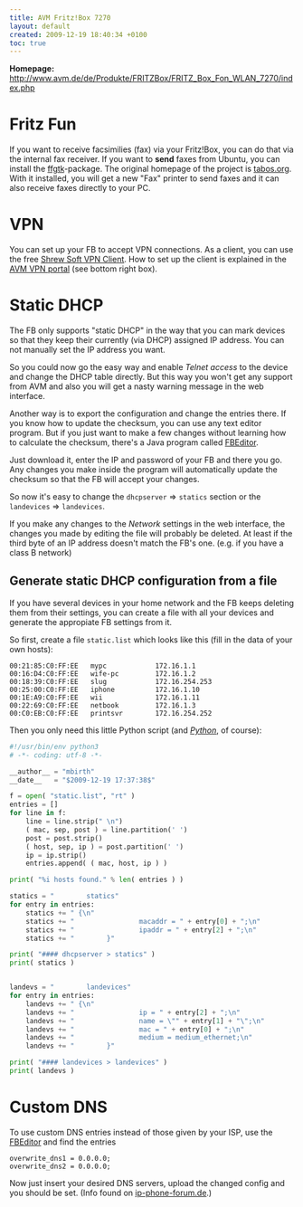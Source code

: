 ```yaml
---
title: AVM Fritz!Box 7270
layout: default
created: 2009-12-19 18:40:34 +0100
toc: true
---
```

**Homepage:** http://www.avm.de/de/Produkte/FRITZBox/FRITZ_Box_Fon_WLAN_7270/index.php

Fritz Fun
=========

If you want to receive facsimilies (fax) via your Fritz!Box, you can do that via the internal fax receiver. If you want to **send** faxes from Ubuntu, you can install the [ffgtk](http://wiki.ubuntuusers.de/ffgtk)-package. The original homepage of the project is [tabos.org](http://www.tabos.org/ffgtk/). With it installed, you will get a new "Fax" printer to send faxes and it can also receive faxes directly to your PC.


VPN
===

You can set up your FB to accept VPN connections. As a client, you can use the free [Shrew Soft VPN Client](http://www.shrew.net/). How to set up the client is explained in the [AVM VPN portal](http://www.avm.de/de/Service/Service-Portale/Service-Portal/index.php?portal=VPN) (see bottom right box).


Static DHCP
===========

The FB only supports "static DHCP" in the way that you can mark devices so that they keep their currently (via DHCP) assigned IP address. You can not manually set the IP address you want.

So you could now go the easy way and enable *Telnet access* to the device and change the DHCP table directly. But this way you won't get any support from AVM and also you will get a nasty warning message in the web interface.

Another way is to export the configuration and change the entries there. If you know how to update the checksum, you can use any text editor program. But if you just want to make a few changes without learning how to calculate the checksum, there's a Java program called [FBEditor](http://www.ip-phone-forum.de/showthread.php?t=79513).

Just download it, enter the IP and password of your FB and there you go. Any changes you make inside the program will automatically update the checksum so that the FB will accept your changes.

So now it's easy to change the `dhcpserver` => `statics` section or the `landevices` => `landevices`.

<note important>If you make any changes to the *Network* settings in the web interface, the changes you made by editing the file will probably be deleted. At least if the third byte of an IP address doesn't match the FB's one. (e.g. if you have a class B network)</note>


Generate static DHCP configuration from a file
----------------------------------------------

If you have several devices in your home network and the FB keeps deleting them from their settings, you can create a file with all your devices and generate the appropiate FB settings from it.

So first, create a file `static.list` which looks like this (fill in the data of your own hosts):

```
00:21:85:C0:FF:EE   mypc            172.16.1.1
00:16:D4:C0:FF:EE   wife-pc         172.16.1.2
00:18:39:C0:FF:EE   slug            172.16.254.253
00:25:00:C0:FF:EE   iphone          172.16.1.10
00:1E:A9:C0:FF:EE   wii             172.16.1.11
00:22:69:C0:FF:EE   netbook         172.16.1.3
00:C0:EB:C0:FF:EE   printsvr        172.16.254.252
```

Then you only need this little Python script (and *[Python](http://www.python.org/)*, of course):

```python
#!/usr/bin/env python3
# -*- coding: utf-8 -*-

__author__ = "mbirth"
__date__   = "$2009-12-19 17:37:38$"

f = open( "static.list", "rt" )
entries = []
for line in f:
    line = line.strip(" \n")
    ( mac, sep, post ) = line.partition(' ')
    post = post.strip()
    ( host, sep, ip ) = post.partition(' ')
    ip = ip.strip()
    entries.append( ( mac, host, ip ) )

print( "%i hosts found." % len( entries ) )

statics = "        statics"
for entry in entries:
    statics += " {\n"
    statics += "                macaddr = " + entry[0] + ";\n"
    statics += "                ipaddr = " + entry[2] + ";\n"
    statics += "        }"

print( "#### dhcpserver > statics" )
print( statics )


landevs = "        landevices"
for entry in entries:
    landevs += " {\n"
    landevs += "                ip = " + entry[2] + ";\n"
    landevs += "                name = \"" + entry[1] + "\";\n"
    landevs += "                mac = " + entry[0] + ";\n"
    landevs += "                medium = medium_ethernet;\n"
    landevs += "        }"

print( "#### landevices > landevices" )
print( landevs )
```

Custom DNS
==========

To use custom DNS entries instead of those given by your ISP, use the [FBEditor](http://www.ip-phone-forum.de/showthread.php?t=79513) and find the entries

    overwrite_dns1 = 0.0.0.0;
    overwrite_dns2 = 0.0.0.0;

Now just insert your desired DNS servers, upload the changed config and you should be set. (Info found on [ip-phone-forum.de](http://www.ip-phone-forum.de/showthread.php?t=86191&page=2).)

